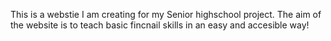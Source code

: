 This is a webstie I am creating for my Senior highschool project. The aim of the website is to teach basic fincnail skills in an easy and accesible way!
